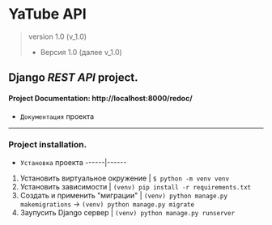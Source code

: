 # **YaTube API**
> version 1.0 (v_1.0)
> * Версия 1.0 (далее v_1.0)


## Django _REST API_ project.
#### Project **Documentation**: http://localhost:8000/redoc/
* `Документация` проекта
_______
### Project installation.
* `Установка` проекта
------|------
1. Установить виртуальное окружение | `$ python -m venv venv`
2. Установить зависимости | `(venv) pip install -r requirements.txt`
3. Создать и применить "миграции" | `(venv) python manage.py makemigrations` -> `(venv) python manage.py migrate`
4. Заупусить Django сервер | `(venv) python manage.py runserver`
